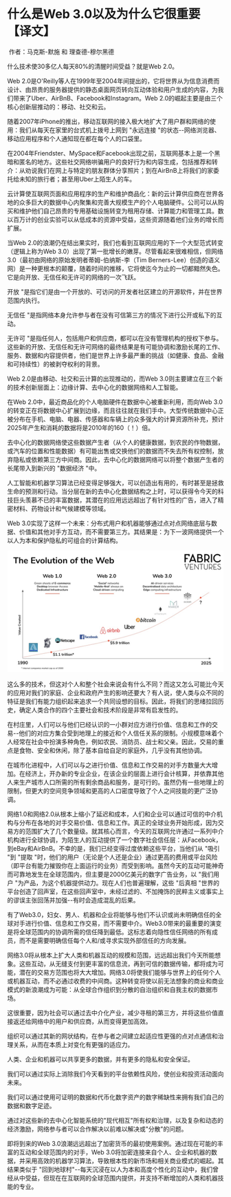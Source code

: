 # 什么是Web 3.0以及为什么它很重要【译文】
​
作者：马克斯-默施 和 理查德-穆尔黑德

什么技术使30多亿人每天80%的清醒时间受益？就是Web 2.0。

Web 2.0是O'Reilly等人在1999年至2004年间提出的，它将世界从为信息消费而设计、由昂贵的服务器提供的静态桌面网页转向互动体验和用户生成的内容，为我们带来了Uber、AirBnB、Facebook和Instagram。Web 2.0的崛起主要是由三个核心创新层推动的：移动、社交和云。

随着2007年iPhone的推出，移动互联网的接入极大地扩大了用户群和网络的使用：我们从每天在家里的台式机上拨号上网到 "永远连接 "的状态--网络浏览器、移动应用程序和个人通知现在都在每个人的口袋里。

在2004年Friendster、MySpace和Facebook出现之前，互联网基本上是一个黑暗和匿名的地方。这些社交网络哄骗用户的良好行为和内容生成，包括推荐和转介：从劝说我们在网上与特定的朋友群体分享照片；到在AirBnB上将我们的家委托给未知的旅行者；甚至用Uber上陌生人的车。

云计算使互联网页面和应用程序的生产和维护商品化：新的云计算供应商在世界各地的众多巨大的数据中心内聚集和完善大规模生产的个人电脑硬件。公司可以从购买和维护他们自己昂贵的专用基础设施转变为租用存储、计算能力和管理工具。数以百万计的创业实验可以从低成本的资源中受益，这些资源随着他们业务的增长而扩展。

当Web 2.0的浪潮仍在结出果实时，我们也看到互联网应用的下一个大型范式转变（逻辑上称为Web 3.0）出现了第一批增长的嫩芽。尽管看起来很难相信，但网络3.0（最初由网络的原始发明者蒂姆-伯纳斯-李（Tim Berners-Lee）创造的语义网）是一种更根本的颠覆，随着时间的推移，它将使迄今为止的一切都黯然失色。它是向开放、无信任和无许可的网络的一次飞跃。

开放 "是指它们是由一个开放的、可访问的开发者社区建立的开源软件，并在世界范围内执行。

无信任 "是指网络本身允许参与者在没有可信第三方的情况下进行公开或私下的互动。

无许可 "是指任何人，包括用户和供应商，都可以在没有管理机构的授权下参与。
这些新的开放、无信任和无许可网络的最终结果是有可能协调和激励长尾的工作、服务、数据和内容提供者，他们是世界上许多最严重的挑战（如健康、食品、金融和可持续性）的被剥夺权利的背景。

Web 2.0是由移动、社交和云计算的出现推动的，而Web 3.0则主要建立在三个新的技术创新层面上：边缘计算、去中心化的数据网络和人工智能。

在Web 2.0中，最近商品化的个人电脑硬件在数据中心被重新利用，而向Web 3.0的转变正在将数据中心扩展到边缘，而且往往就在我们手中。大型传统数据中心正被分布在手机、电脑、电器、传感器和车辆上的众多强大的计算资源所补充，预计2025年产生和消耗的数据将是2010年的160（！）倍。

去中心化的数据网络使这些数据产生者（从个人的健康数据，到农民的作物数据，或汽车的位置和性能数据）有可能出售或交换他们的数据而不失去所有权控制，放弃隐私或依赖第三方中间商。因此，去中心化的数据网络可以将整个数据产生者的长尾带入到新兴的 "数据经济 "中。

人工智能和机器学习算法已经变得足够强大，可以创造出有用的，有时甚至是拯救生命的预测和行动。当分层在新的去中心化数据结构之上时，可以获得令今天的科技巨头羡慕不已的丰富数据，其潜在的应用远远超出了有针对性的广告，进入了精密材料、药物设计和气候建模等领域。

Web 3.0实现了这样一个未来：分布式用户和机器能够通过点对点网络底层与数据、价值和其他对手方互动，而不需要第三方。其结果是：为下一波网络提供一个以人为本和保护隐私的可组合的计算结构。

<div align="center"><img src='../pics/web时代进化历程.png' /></div>

这么多的技术，但这对个人和整个社会来说会有什么不同？而这又怎么可能比今天的应用对我们的家庭、企业和政府产生的影响还要大？有人说，使人类与众不同的特征是我们有能力组织起来追求一个共同设想的目标。因此，将我们的思绪拉回历史，确定人类合作的四个主要社会和技术阶段是非常有启发性的。

在村庄里，人们可以与他们已经认识的一小群对应方进行价值、信息和工作的交易--他们的对应方集合受到地理上的接近和个人信任关系的限制。小规模意味着个人经常在社会中扮演多种角色，例如农民、消防员、战士和父亲。因此，交易的重点是食物、安全和休闲，除了基本自给自足的家庭外，几乎没有其他协调。

在城市化进程中，人们可以与之进行价值、信息和工作交易的对手方数量大大增加。在经济上，开办新的专业企业，在该企业的层面上进行会计核算，并依靠其他人来生产城市人口所需的所有剩余商品和服务，是可行的。虽然仍有一些地理上的限制，但更大的空间竞争领域和更高的人口密度导致了个人之间技能的更广泛协调。

网络1.0和网络2.0从根本上缩小了延迟和成本，人们和企业可以通过可信的中介机构与分布在各地的对手交易价值、信息和工作。真正的全球业务开始形成，因为交易方的范围扩大了几个数量级。就其核心而言，今天的互联网允许通过一系列中介机构进行全球协调，为陌生人的互动提供了一个数字社会信任层：从Facebook，到eBay和AirBnB。不幸的是，我们已经变得过度依赖这些平台，当他们从 "吸引 "到 "提取 "时，他们的用户（无论是个人还是企业）通过更高的费用或平台风险（即平台有能力摧毁你在上面运行的业务）而受到影响。虽然今天的互动可能神奇而可靠地发生在全球范围内，但主要是2000亿美元的数字广告业务，以 "我们用户 "为产品，为这个机器提供动力。现在人们也普遍理解，这些 "后真相 "世界的平台创造了回声室，在这些回声室中，未经过滤的、不加掩饰的民粹主义或事实上的谬误主张回荡并加强--有时会造成混乱的后果。

有了Web3.0，妇女、男人、机器和企业将能够与他们不认识或尚未明确信任的全球对手进行价值、信息和工作交易，而不需要中介。Web3.0带来的最重要的演变是将全球范围内的协调所需的信任降到最低。这标志着向隐性信任网络的所有成员，而不是需要明确信任每个人和/或寻求实现外部信任的方向发展。

网络3.0将从根本上扩大人类和机器互动的规模和范围，远远超出我们今天所能想象。这些互动，从无缝支付到更丰富的信息流，再到可信的数据传输，都将成为可能，潜在的交易方范围也将大大增加。网络3.0将使我们能够与世界上的任何个人或机器互动，而不必通过收费的中间商。这种转变将使以前无法想象的商业和商业模式的新浪潮成为可能：从全球合作组织到分散的自治组织和自我主权的数据市场。

这很重要，因为社会可以通过去中介化产业，减少寻租的第三方，并将这些价值直接返还给网络中的用户和供应商，从而变得更加高效。

组织可以通过其新的网状结构，在参与者之间建立起适应性更强的点对点通信和治理关系，从而在本质上对变化有更强的适应力。

人类、企业和机器可以共享更多的数据，并有更多的隐私和安全保证。

我们可以通过实际上消除我们今天看到的平台依赖性风险，使创业和投资活动面向未来。

我们可以通过使用可证明的数据和代币化数字资产的数字稀缺性来拥有我们自己的数据和数字足迹。

通过对这些新的去中心化智能系统的"现代相互"所有权和治理，以及复杂和动态的经济激励，网络参与者可以合作解决以前难以解决或"分散"的问题。

即将到来的Web 3.0浪潮远远超出了加密货币的最初使用案例。通过现在可能的丰富的互动和全球范围内的对手，Web 3.0将加密连接来自个人、企业和机器的数据，并采用高效的机器学习算法，导致根本性的新市场和相关商业模式的崛起。其结果类似于 "回到地球村"--每天沉浸在以人为本和高度个性化的互动中，我们曾经从中受益，但现在在互联网的全球范围内提供，并支持不断增加的人类和机器技能的专业。
